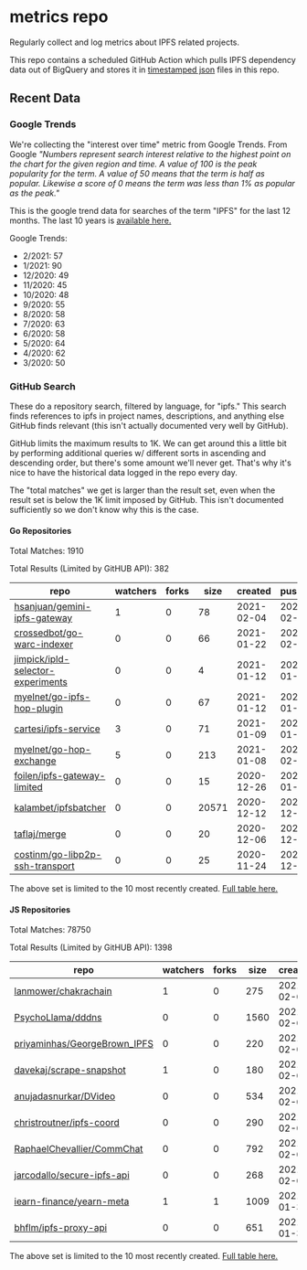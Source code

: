 # metrics repo

Regularly collect and log metrics about IPFS related projects.

This repo contains a scheduled GitHub Action which pulls IPFS dependency data out of BigQuery and stores it 
in [timestamped json](./logs) files in this repo.

## Recent Data

### Google Trends

We're collecting the "interest over time" metric from Google Trends. From Google *"Numbers 
represent search interest relative to the highest point on the chart for the given region and 
time. A value of 100 is the peak popularity for the term. A value of 50 means that the term is 
half as popular. Likewise a score of 0 means the term was less than 1% as popular as the peak."*

This is the google trend data for searches of the term "IPFS" for the
last 12 months. The last 10 years is [available here.](./results/google-trends.md)



Google Trends:
*  2/2021: 57
*  1/2021: 90
*  12/2020: 49
*  11/2020: 45
*  10/2020: 48
*  9/2020: 55
*  8/2020: 58
*  7/2020: 63
*  6/2020: 58
*  5/2020: 64
*  4/2020: 62
*  3/2020: 50

### GitHub Search

These do a repository search, filtered by language, for "ipfs." This search
finds references to ipfs in project names, descriptions, and anything else
GitHub finds relevant (this isn't actually documented very well by GitHub).

GitHub limits the maximum results to 1K. We can get around this a little bit
by performing additional queries w/ different sorts in ascending and descending
order, but there's some amount we'll never get. That's why it's nice to have
the historical data logged in the repo every day.

The "total matches" we get is larger than the result set, even when the result
set is below the 1K limit imposed by GitHub. This isn't documented sufficiently
so we don't know why this is the case.

#### Go Repositories

Total Matches: 1910

Total Results (Limited by GitHUB API): 382

| repo | watchers | forks | size | created | pushed |
| ---- | -------- | ----- | ---- | ------- | ------ |
| [hsanjuan/gemini-ipfs-gateway](https://github.com/hsanjuan/gemini-ipfs-gateway)| 1 | 0 | 78| 2021-02-04 | 2021-02-05 |
| [crossedbot/go-warc-indexer](https://github.com/crossedbot/go-warc-indexer)| 0 | 0 | 66| 2021-01-22 | 2021-02-08 |
| [jimpick/ipld-selector-experiments](https://github.com/jimpick/ipld-selector-experiments)| 0 | 0 | 4| 2021-01-12 | 2021-01-12 |
| [myelnet/go-ipfs-hop-plugin](https://github.com/myelnet/go-ipfs-hop-plugin)| 0 | 0 | 67| 2021-01-12 | 2021-01-19 |
| [cartesi/ipfs-service](https://github.com/cartesi/ipfs-service)| 3 | 0 | 71| 2021-01-09 | 2021-01-09 |
| [myelnet/go-hop-exchange](https://github.com/myelnet/go-hop-exchange)| 5 | 0 | 213| 2021-01-08 | 2021-02-09 |
| [foilen/ipfs-gateway-limited](https://github.com/foilen/ipfs-gateway-limited)| 0 | 0 | 15| 2020-12-26 | 2021-01-23 |
| [kalambet/ipfsbatcher](https://github.com/kalambet/ipfsbatcher)| 0 | 0 | 20571| 2020-12-12 | 2020-12-22 |
| [taflaj/merge](https://github.com/taflaj/merge)| 0 | 0 | 20| 2020-12-06 | 2020-12-11 |
| [costinm/go-libp2p-ssh-transport](https://github.com/costinm/go-libp2p-ssh-transport)| 0 | 0 | 25| 2020-11-24 | 2020-12-07 |


The above set is limited to the 10 most recently created. 
[Full table here.](./results/repo_search_go.md)

#### JS Repositories

Total Matches: 78750

Total Results (Limited by GitHUB API): 1398

| repo | watchers | forks | size | created | pushed |
| ---- | -------- | ----- | ---- | ------- | ------ |
| [lanmower/chakrachain](https://github.com/lanmower/chakrachain)| 1 | 0 | 275| 2021-02-09 | 2021-02-09 |
| [PsychoLlama/dddns](https://github.com/PsychoLlama/dddns)| 0 | 0 | 1560| 2021-02-09 | 2021-02-09 |
| [priyaminhas/GeorgeBrown_IPFS](https://github.com/priyaminhas/GeorgeBrown_IPFS)| 0 | 0 | 220| 2021-02-06 | 2021-02-09 |
| [davekaj/scrape-snapshot](https://github.com/davekaj/scrape-snapshot)| 1 | 0 | 180| 2021-02-03 | 2021-02-04 |
| [anujadasnurkar/DVideo](https://github.com/anujadasnurkar/DVideo)| 0 | 0 | 534| 2021-02-03 | 2021-02-03 |
| [christroutner/ipfs-coord](https://github.com/christroutner/ipfs-coord)| 0 | 0 | 290| 2021-02-03 | 2021-02-08 |
| [RaphaelChevallier/CommChat](https://github.com/RaphaelChevallier/CommChat)| 0 | 0 | 792| 2021-02-01 | 2021-02-07 |
| [jarcodallo/secure-ipfs-api](https://github.com/jarcodallo/secure-ipfs-api)| 0 | 0 | 268| 2021-02-01 | 2021-02-02 |
| [iearn-finance/yearn-meta](https://github.com/iearn-finance/yearn-meta)| 1 | 1 | 1009| 2021-01-30 | 2021-01-30 |
| [bhflm/ipfs-proxy-api](https://github.com/bhflm/ipfs-proxy-api)| 0 | 0 | 651| 2021-01-30 | 2021-02-08 |


The above set is limited to the 10 most recently created. 
[Full table here.](./results/repo_search_js.md)
